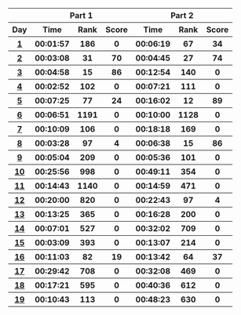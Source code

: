 <table>
    <tr>
        <th></th>
        <th colspan="3">Part 1 </th>
        <th colspan="3">Part 2 </th>
    </tr>
    <tr>
        <th>Day</th>
            <th>Time</th> <th>Rank</th> <th>Score</th>
            <th>Time</th> <th>Rank</th> <th>Score</th>
    </tr>
    <tr>
        <th><a href="https://adventofcode.com/2023/day/1">1</a></th>
            <th>00:01:57</th> <th>186</th> <th>0</th>
            <th>00:06:19</th> <th>67</th> <th>34</th>
    </tr>
    <tr>
        <th><a href="https://adventofcode.com/2023/day/2">2</a></th>
            <th>00:03:08</th> <th>31</th> <th>70</th>
            <th>00:04:45</th> <th>27</th> <th>74</th>
    </tr>
    <tr>
        <th><a href="https://adventofcode.com/2023/day/3">3</a></th>
            <th>00:04:58</th> <th>15</th> <th>86</th>
            <th>00:12:54</th> <th>140</th> <th>0</th>
    </tr>
    <tr>
        <th><a href="https://adventofcode.com/2023/day/4">4</a></th>
            <th>00:02:52</th> <th>102</th> <th>0</th>
            <th>00:07:21</th> <th>111</th> <th>0</th>
    </tr>
    <tr>
        <th><a href="https://adventofcode.com/2023/day/5">5</a></th>
            <th>00:07:25</th> <th>77</th> <th>24</th>
            <th>00:16:02</th> <th>12</th> <th>89</th>
    </tr>
    <tr>
        <th><a href="https://adventofcode.com/2023/day/6">6</a></th>
            <th>00:06:51</th> <th>1191</th> <th>0</th>
            <th>00:10:00</th> <th>1128</th> <th>0</th>
    </tr>
    <tr>
        <th><a href="https://adventofcode.com/2023/day/7">7</a></th>
            <th>00:10:09</th> <th>106</th> <th>0</th>
            <th>00:18:18</th> <th>169</th> <th>0</th>
    </tr>
    <tr>
        <th><a href="https://adventofcode.com/2023/day/8">8</a></th>
            <th>00:03:28</th> <th>97</th> <th>4</th>
            <th>00:06:38</th> <th>15</th> <th>86</th>
    </tr>
    <tr>
        <th><a href="https://adventofcode.com/2023/day/9">9</a></th>
            <th>00:05:04</th> <th>209</th> <th>0</th>
            <th>00:05:36</th> <th>101</th> <th>0</th>
    </tr>
    <tr>
        <th><a href="https://adventofcode.com/2023/day/10">10</a></th>
            <th>00:25:56</th> <th>998</th> <th>0</th>
            <th>00:49:11</th> <th>354</th> <th>0</th>
    </tr>
    <tr>
        <th><a href="https://adventofcode.com/2023/day/11">11</a></th>
            <th>00:14:43</th> <th>1140</th> <th>0</th>
            <th>00:14:59</th> <th>471</th> <th>0</th>
    </tr>
    <tr>
        <th><a href="https://adventofcode.com/2023/day/12">12</a></th>
            <th>00:20:00</th> <th>820</th> <th>0</th>
            <th>00:22:43</th> <th>97</th> <th>4</th>
    </tr>
    <tr>
        <th><a href="https://adventofcode.com/2023/day/13">13</a></th>
            <th>00:13:25</th> <th>365</th> <th>0</th>
            <th>00:16:28</th> <th>200</th> <th>0</th>
    </tr>
    <tr>
        <th><a href="https://adventofcode.com/2023/day/14">14</a></th>
            <th>00:07:01</th> <th>527</th> <th>0</th>
            <th>00:32:02</th> <th>709</th> <th>0</th>
    </tr>
    <tr>
        <th><a href="https://adventofcode.com/2023/day/15">15</a></th>
            <th>00:03:09</th> <th>393</th> <th>0</th>
            <th>00:13:07</th> <th>214</th> <th>0</th>
    </tr>
    <tr>
        <th><a href="https://adventofcode.com/2023/day/16">16</a></th>
            <th>00:11:03</th> <th>82</th> <th>19</th>
            <th>00:13:42</th> <th>64</th> <th>37</th>
    </tr>
    <tr>
        <th><a href="https://adventofcode.com/2023/day/17">17</a></th>
            <th>00:29:42</th> <th>708</th> <th>0</th>
            <th>00:32:08</th> <th>469</th> <th>0</th>
    </tr>
    <tr>
        <th><a href="https://adventofcode.com/2023/day/18">18</a></th>
            <th>00:17:21</th> <th>595</th> <th>0</th>
            <th>00:40:36</th> <th>612</th> <th>0</th>
    </tr>
    <tr>
        <th><a href="https://adventofcode.com/2023/day/19">19</a></th>
            <th>00:10:43</th> <th>113</th> <th>0</th>
            <th>00:48:23</th> <th>630</th> <th>0</th>
    </tr>
</table>
